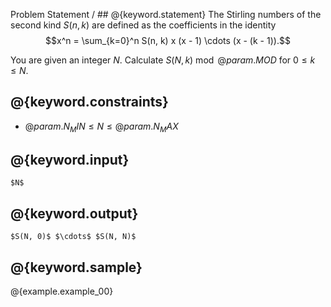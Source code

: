 Problem Statement / ## @{keyword.statement}
The Stirling numbers of the second kind $S(n, k)$ are defined as the coefficients in the identity
$$x^n = \sum_{k=0}^n S(n, k) x (x - 1) \cdots (x - (k - 1)).$$

You are given an integer $N$.
Calculate $S(N, k) \bmod @{param.MOD}$ for $0 \le k \le N$.

## @{keyword.constraints}

- $@{param.N_MIN} \le N \le @{param.N_MAX}$

## @{keyword.input}

~~~
$N$
~~~

## @{keyword.output}

~~~
$S(N, 0)$ $\cdots$ $S(N, N)$
~~~

## @{keyword.sample}

@{example.example_00}

